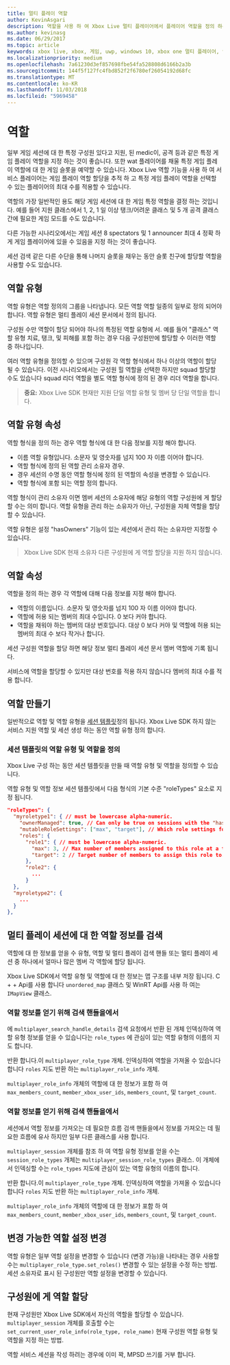 ```yaml
---
title: 멀티 플레이 역할
author: KevinAsgari
description: 역할을 사용 하 여 Xbox Live 멀티 플레이어에서 플레이어 역할을 정의 하는 방법을 알아봅니다.
ms.author: kevinasg
ms.date: 06/29/2017
ms.topic: article
keywords: xbox live, xbox, 게임, uwp, windows 10, xbox one 멀티 플레이어, 역할
ms.localizationpriority: medium
ms.openlocfilehash: 7a61230d3ef857698fbe54fa528808d6166b2a3b
ms.sourcegitcommit: 144f5f127fc4fbd852f2f6780ef26054192d68fc
ms.translationtype: MT
ms.contentlocale: ko-KR
ms.lasthandoff: 11/03/2018
ms.locfileid: "5969458"
---
```

# <a name="roles"></a>역할

일부 게임 세션에 대 한 특정 구성원 있다고 지원, 된 medic이, 공격 등과 같은 특정 게임 플레이 역할을 지정 하는 것이 좋습니다. 또한 wat 플레이어를 채울 특정 게임 플레이 역할에 대 한 게임 슬롯을 예약할 수 있습니다. Xbox Live 역할 기능을 사용 하 여 서비스 플레이어는 게임 플레이 역할 할당을 추적 하 고 특정 게임 플레이 역할을 선택할 수 있는 플레이어의 최대 수를 적용할 수 있습니다.

역할의 가장 일반적인 용도 해당 게임 세션에 대 한 게임 특정 역할을 결정 하는 것입니다. 예를 들어 지원 클래스에서 1, 2, 1 일 이상 탱크/어려운 클래스 및 5 개 공격 클래스 간에 필요한 게임 모드를 수도 있습니다.

다른 가능한 시나리오에서는 게임 세션 8 spectators 및 1 announcer 최대 4 정확 하 게 게임 플레이어에 있을 수 있음을 지정 하는 것이 좋습니다.

세션 검색 같은 다른 수단을 통해 나머지 슬롯을 채우는 동안 슬롯 친구에 할당할 역할을 사용할 수도 있습니다.

## <a name="role-types"></a>역할 유형

역할 유형은 역할 정의의 그룹을 나타냅니다. 모든 역할 역할 일종의 일부로 정의 되어야 합니다. 역할 유형은 멀티 플레이 세션 문서에서 정의 됩니다.

구성원 수만 역할이 할당 되어야 하나의 특정된 역할 유형에 서. 예를 들어 "클래스" 역할 유형 치료, 탱크, 및 피해를 포함 하는 경우 다음 구성원만에 할당할 수 이러한 역할 중 하나입니다.

여러 역할 유형을 정의할 수 있으며 구성원 각 역할 형식에서 하나 이상의 역할이 할당 될 수 있습니다. 이전 시나리오에서는 구성원 힐 역할을 선택한 하지만 squad 할당할 수도 있습니다 squad 리더 역할을 별도 역할 형식에 정의 된 경우 리더 역할을 합니다.

> **중요:** Xbox Live SDK 현재만 지원 단일 역할 유형 및 멤버 당 단일 역할을 합니다.

## <a name="role-type-properties"></a>역할 유형 속성

역할 형식을 정의 하는 경우 역할 형식에 대 한 다음 정보를 지정 해야 합니다.

* 이름 역할 유형입니다. 소문자 및 영숫자를 넘지 100 자 이름 이어야 합니다.
* 역할 형식에 정의 된 역할 관리 소유자 경우.
* 경우 세션의 수명 동안 역할 형식에 정의 된 역할의 속성을 변경할 수 있습니다.
* 역할 형식에 포함 되는 역할 정의 합니다.

역할 형식이 관리 소유자 이면 멤버 세션의 소유자에 해당 유형의 역할 구성원에 게 할당할 수는 의미 합니다. 역할 유형을 관리 하는 소유자가 아닌, 구성원을 자체 역할을 할당할 수 있습니다.

역할 유형은 설정 "hasOwners" 기능이 있는 세션에서 관리 하는 소유자만 지정할 수 있습니다.

> Xbox Live SDK 현재 소유자 다른 구성원에 게 역할 할당을 지원 하지 않습니다.

## <a name="role-properties"></a>역할 속성

역할을 정의 하는 경우 각 역할에 대해 다음 정보를 지정 해야 합니다.

* 역할의 이름입니다. 소문자 및 영숫자를 넘지 100 자 이름 이어야 합니다.
* 역할에 허용 되는 멤버의 최대 수입니다. 0 보다 커야 합니다.
* 역할을 채워야 하는 멤버의 대상 번호입니다. 대상 0 보다 커야 및 역할에 허용 되는 멤버의 최대 수 보다 작거나 합니다.

세션 구성원 역할을 할당 하면 해당 정보 멀티 플레이 세션 문서 멤버 역할에 기록 됩니다.

서비스에 역할을 할당할 수 있지만 대상 번호를 적용 하지 않습니다 멤버의 최대 수를 적용 합니다.

## <a name="create-roles"></a>역할 만들기

일반적으로 역할 및 역할 유형을 [세션 템플릿](service-configuration/session-templates.md)정의 됩니다. Xbox Live SDK 하지 않는 서비스 지원 역할 및 세션 생성 하는 동안 역할 유형 정의 합니다.

### <a name="define-role-types-and-roles-in-a-session-template"></a>세션 템플릿의 역할 유형 및 역할을 정의

Xbox Live 구성 하는 동안 세션 템플릿을 만들 때 역할 유형 및 역할을 정의할 수 있습니다.

역할 유형 및 역할 정보 세션 템플릿에서 다음 형식의 기본 수준 "roleTypes" 요소로 지정 됩니다.

```json
"roleTypes": {
  "myroletype1": { // must be lowercase alpha-numeric.
    "ownerManaged": true, // Can only be true on sessions with the "hasOwners" capability set. If true, only the owner of the session can assign this role to members.
    "mutableRoleSettings": ["max", "target"], // Which role settings for roles in this role type can be modified throughout the life of the session. Exclude role settings to lock them.
    "roles": {
      "role1": { // must be lowercase alpha-numeric.
        "max": 3, // Max number of members assigned to this role at a time, enforced by MPSD.
        "target": 2 // Target number of members to assign this role to. Like max, but not enforced (can be exceeded).
      },
      "role2": {
        ...
      }
  },
  "myroletype2": {
    ...
  }
},
```

## <a name="retrieve-role-information-for-a-multiplayer-session"></a>멀티 플레이 세션에 대 한 역할 정보를 검색

역할에 대 한 정보를 얻을 수 유형, 역할 및 멀티 플레이 검색 핸들 또는 멀티 플레이 세션 중 하나에서 얼마나 많은 멤버 각 역할에 할당 됩니다.

Xbox Live SDK에서 역할 유형 및 역할에 대 한 정보는 맵 구조를 내부 저장 됩니다. C + + Api를 사용 합니다 `unordered_map` 클래스 및 WinRT Api를 사용 하 여는 `IMapView` 클래스.

### <a name="get-the-role-information-from-a-search-handle"></a>역할 정보를 얻기 위해 검색 핸들을에서

에 `multiplayer_search_handle_details` 검색 요청에서 반환 된 개체 인덱싱하여 역할 유형 정보를 얻을 수 있습니다는 `role_types` 에 관심이 있는 역할 유형의 이름의 지도 합니다.

반환 합니다.이 `multiplayer_role_type` 개체. 인덱싱하여 역할을 가져올 수 있습니다 합니다 `roles` 지도 반환 하는 `multiplayer_role_info` 개체.

`multiplayer_role_info` 개체의 역할에 대 한 정보가 포함 하 여 `max_members_count`, `member_xbox_user_ids`, `members_count`, 및 `target_count`.

### <a name="get-the-role-information-from-a-search-handle"></a>역할 정보를 얻기 위해 검색 핸들을에서

세션에서 역할 정보를 가져오는 데 필요한 흐름 검색 핸들을에서 정보를 가져오는 데 필요한 흐름에 유사 하지만 일부 다른 클래스를 사용 합니다.

`multiplayer_session` 개체를 참조 하 여 역할 유형 정보를 얻을 수는 `session_role_types` 개체는 `multiplayer_session_role_types` 클래스. 이 개체에서 인덱싱할 수는 `role_types` 지도에 관심이 있는 역할 유형의 이름의 합니다.

반환 합니다.이 `multiplayer_role_type` 개체. 인덱싱하여 역할을 가져올 수 있습니다 합니다 `roles` 지도 반환 하는 `multiplayer_role_info` 개체.

`multiplayer_role_info` 개체의 역할에 대 한 정보가 포함 하 여 `max_members_count`, `member_xbox_user_ids`, `members_count`, 및 `target_count`.

## <a name="change-mutable-role-settings"></a>변경 가능한 역할 설정 변경

역할 유형은 일부 역할 설정을 변경할 수 있습니다 (변경 가능)을 나타내는 경우 사용할 수는 `multiplayer_role_type.set_roles()` 변경할 수 있는 설정을 수정 하는 방법. 세션 소유자로 표시 된 구성원만 역할 설정을 변경할 수 있습니다.

## <a name="assign-a-role-to-a-member"></a>구성원에 게 역할 할당

현재 구성원만 Xbox Live SDK에서 자신의 역할을 할당할 수 있습니다. `multiplayer_session` 개체를 호출할 수는 `set_current_user_role_info(role_type, role_name)` 현재 구성원 역할 유형 및 역할을 지정 하는 방법.

역할 서비스 세션을 작성 하려는 경우에 이미 꽉, MPSD 쓰기를 거부 합니다.
